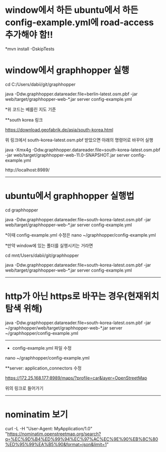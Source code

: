 # window에서 하든 ubuntu에서 하든 config-example.yml에 road-access 추가해야 함!!

*mvn install -DskipTests

# window에서 graphhopper 실행

cd C:/Users/dabii/git/graphhopper

java -Ddw.graphhopper.datareader.file=berlin-latest.osm.pbf -jar web/target/graphhopper-web-*.jar server config-example.yml

*위 코드는 베를린 지도 기준

**south korea 링크

https://download.geofabrik.de/asia/south-korea.html

위 링크에서 south-korea-latest.osm.pbf 받았으면 아래의 명령어로 바꾸어 실행

java -Xmx4g -Ddw.graphhopper.datareader.file=south-korea-latest.osm.pbf -jar web/target/graphhopper-web-11.0-SNAPSHOT.jar server config-example.yml


 http://localhost:8989/


------------------------------------

# ubuntu에서 graphhopper 실행법

cd graphhopper

java -Ddw.graphhopper.datareader.file=south-korea-latest.osm.pbf -jar web/target/graphhopper-web-*.jar server config-example.yml

*이때 config-example.yml 수정은 nano ~/graphhopper/config-example.yml

*만약 window에 있는 폴더를 실행시키는 거라면

cd mnt/Users/dabii/git/graphhopper

java -Ddw.graphhopper.datareader.file=south-korea-latest.osm.pbf -jar web/target/graphhopper-web-*.jar server config-example.yml


-----------------------------
# http가 아닌 https로 바꾸는 경우(현재위치 탐색 위해)
java -Ddw.graphhopper.datareader.file=south-korea-latest.osm.pbf -jar ~/graphhopper/web/target/graphhopper-web-*.jar server ~/graphhopper/config-example.yml

-------------------

* config-example.yml 파일 수정

nano ~/graphhopper/config-example.yml

**server: application_connectors 수정

https://172.25.168.177:8989/maps/?profile=car&layer=OpenStreetMap

위의 링크로 들어가기

-----------------
# nominatim 보기

curl -L -H "User-Agent: MyApplication/1.0" "https://nominatim.openstreetmap.org/search?q=%EC%9D%B4%ED%99%94%EC%97%AC%EC%9E%90%EB%8C%80%ED%95%99%EA%B5%90&format=json&limit=1"




